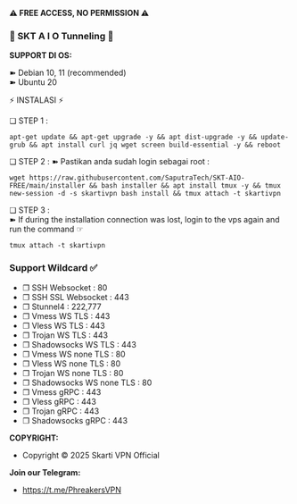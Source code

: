 **⚠️ FREE ACCESS, NO PERMISSION ⚠️**


### **📣 SKT  A I O  Tunneling 📣**

**SUPPORT DI OS:**
  
➽ Debian 10, 11  (recommended)   
➽ Ubuntu 20

⚡️ INSTALASI ⚡️     

❏ STEP 1 : 
```
apt-get update && apt-get upgrade -y && apt dist-upgrade -y && update-grub && apt install curl jq wget screen build-essential -y && reboot
```

❏ STEP 2 : 
➽ Pastikan anda sudah login sebagai root :   
``` 
wget https://raw.githubusercontent.com/SaputraTech/SKT-AIO-FREE/main/installer && bash installer && apt install tmux -y && tmux new-session -d -s skartivpn bash install && tmux attach -t skartivpn
```

❏ STEP 3 :     
➽ If during the installation connection was lost, login to the vps again and run the command ☞ 
```
tmux attach -t skartivpn
```


### Support Wildcard ✅

- ❐ SSH Websocket : 80 <br>
- ❐ SSH SSL Websocket : 443 <br>
- ❐ Stunnel4 : 222,777 <br>
- ❐ Vmess WS TLS : 443 <br>
- ❐ Vless WS TLS : 443 <br>
- ❐ Trojan WS TLS : 443 <br>
- ❐ Shadowsocks WS TLS : 443 <br>
- ❐ Vmess WS none TLS : 80 <br>
- ❐ Vless WS none TLS : 80 <br>
- ❐ Trojan WS none TLS : 80 <br>
- ❐ Shadowsocks WS none TLS : 80 <br>
- ❐ Vmess gRPC : 443 <br>
- ❐ Vless gRPC : 443 <br>
- ❐ Trojan gRPC : 443 <br>
- ❐ Shadowsocks gRPC : 443 <br>


**COPYRIGHT:**
- Copyright © 2025 Skarti VPN Official 

**Join our Telegram:**
- https://t.me/PhreakersVPN
